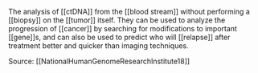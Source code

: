 The analysis of [[ctDNA]] from the [[blood stream]] without performing a [[biopsy]] on the [[tumor]] itself. They can be used to analyze the progression of [[cancer]] by searching for modifications to important [[gene]]s, and can also be used to predict who will [[relapse]] after treatment better and quicker than imaging techniques.

Source: [[NationalHumanGenomeResearchInstitute18]]